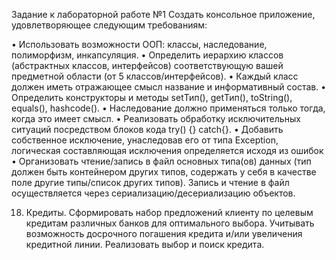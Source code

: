 Задание к лабораторной работе №1
Создать консольное приложение, удовлетворяющее следующим требованиям:

•	Использовать возможности ООП: классы, наследование, полиморфизм, инкапсуляция.
•	Определить иерархию классов (абстрактных классов, интерфейсов) соответствующую вашей предметной области (от 5 классов/интерфейсов).
•	Каждый класс должен иметь отражающее смысл название и информативный состав.
•	Определить конструкторы и методы setТип(), getТип(), toString(), equals(), hashcode(). 
•	Наследование должно применяться только тогда, когда это имеет смысл.
•	Реализовать обработку исключительных ситуаций посредством блоков кода try() {} catch{}.
•	Добавить собственное исключение, унаследовав его от типа Exception, логическая составляющая исключения определяется исходя из ошибок
•	Организовать чтение/запись в файл основных типа(ов) данных (тип должен быть контейнером других типов, содержать у себя в качестве поле другие типы/список других типов). Запись и чтение в файл осуществляется через сериализацию/десериализацию объектов.


18. Кредиты. Сформировать набор предложений клиенту по целевым кредитам различных банков для оптимального выбора. Учитывать возможность досрочного погашения кредита и/или увеличения кредитной линии. Реализовать выбор и поиск кредита.